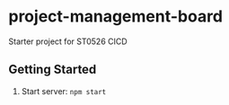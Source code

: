 # project-management-board

Starter project for ST0526 CICD

## Getting Started

1. Start server: `npm start`
